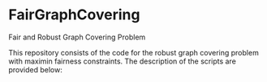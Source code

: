 # FairGraphCovering
Fair and Robust Graph Covering Problem




This repository consists of the code for the robust graph covering problem with maximin fairness constraints. 
The description of the scripts are provided below:






